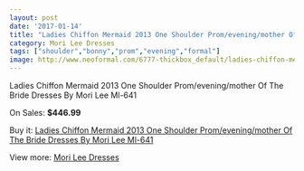 ```yaml
---
layout: post
date: '2017-01-14'
title: "Ladies Chiffon Mermaid 2013 One Shoulder Prom/evening/mother Of The Bride Dresses By Mori Lee Ml-641"
category: Mori Lee Dresses
tags: ["shoulder","bonny","prom","evening","formal"]
image: http://www.neoformal.com/6777-thickbox_default/ladies-chiffon-mermaid-2013-one-shoulder-prom-evening-mother-of-the-bride-dresses-by-mori-lee-ml-641.jpg
---
```

Ladies Chiffon Mermaid 2013 One Shoulder Prom/evening/mother Of The Bride Dresses By Mori Lee Ml-641

On Sales: **$446.99**
<a href="https://www.neoformal.com/en/mori-lee-dresses/2444-ladies-chiffon-mermaid-2013-one-shoulder-prom-evening-mother-of-the-bride-dresses-by-mori-lee-ml-641.html"><amp-img layout="responsive" width="600" height="600" src="//www.neoformal.com/6777-thickbox_default/ladies-chiffon-mermaid-2013-one-shoulder-prom-evening-mother-of-the-bride-dresses-by-mori-lee-ml-641.jpg" alt="Ladies Chiffon Mermaid 2013 One Shoulder Prom/evening/mother Of The Bride Dresses By Mori Lee Ml-641 0" /></a>
<a href="https://www.neoformal.com/en/mori-lee-dresses/2444-ladies-chiffon-mermaid-2013-one-shoulder-prom-evening-mother-of-the-bride-dresses-by-mori-lee-ml-641.html"><amp-img layout="responsive" width="600" height="600" src="//www.neoformal.com/6778-thickbox_default/ladies-chiffon-mermaid-2013-one-shoulder-prom-evening-mother-of-the-bride-dresses-by-mori-lee-ml-641.jpg" alt="Ladies Chiffon Mermaid 2013 One Shoulder Prom/evening/mother Of The Bride Dresses By Mori Lee Ml-641 1" /></a>

Buy it: [Ladies Chiffon Mermaid 2013 One Shoulder Prom/evening/mother Of The Bride Dresses By Mori Lee Ml-641](https://www.neoformal.com/en/mori-lee-dresses/2444-ladies-chiffon-mermaid-2013-one-shoulder-prom-evening-mother-of-the-bride-dresses-by-mori-lee-ml-641.html "Ladies Chiffon Mermaid 2013 One Shoulder Prom/evening/mother Of The Bride Dresses By Mori Lee Ml-641")

View more: [Mori Lee Dresses](https://www.neoformal.com/en/22-mori-lee-dresses "Mori Lee Dresses")